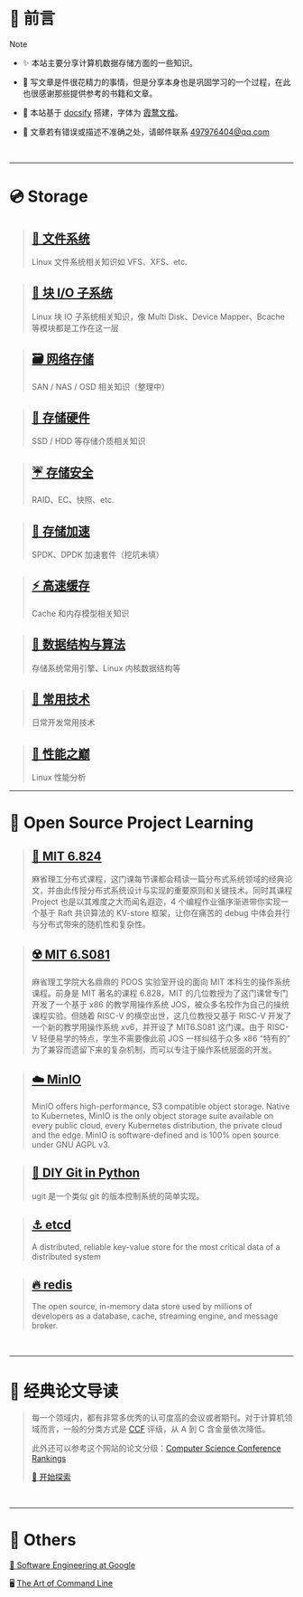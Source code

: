 # 🎨 前言

>[!NOTE]
>
>- ✨ 本站主要分享计算机数据存储方面的一些知识。
>
>
>
>- 🍉 写文章是件很花精力的事情，但是分享本身也是巩固学习的一个过程，在此也很感谢那些提供参考的书籍和文章。
>
>
>
>- 🔗 本站基于 [docsify](https://docsify.js.org/) 搭建，字体为 [霞鹜文楷](https://github.com/lxgw/LxgwWenKai)。
>
>
>
>- 📧 文章若有错误或描述不准确之处，请邮件联系 497976404@qq.com



​	

---

<!-- panels:start -->

<!-- div:title-panel -->

# 💿 Storage

<!-- div:left-panel -->

>   ## [📁 文件系统](posts/文件系统/Content.md)
>
>   Linux 文件系统相关知识如 VFS、XFS、etc.

> ## [🧱 块 I/O 子系统](posts/块IO子系统/Content.md)
>
> Linux 块 IO 子系统相关知识，像 Multi Disk、Device Mapper、Bcache 等模块都是工作在这一层

> ## [🗃️ 网络存储](posts/网络存储/Content.md)
>
> SAN / NAS / OSD 相关知识（整理中）

>   ## [💾 存储硬件](posts/存储硬件/Content.md)
>
>   SSD / HDD 等存储介质相关知识

>   ## [☔ 存储安全](posts/存储安全/Content.md)
>
>   RAID、EC、快照、etc.

<!-- div:right-panel -->

> ## [🚀 存储加速](posts/存储加速/Content.md)
>
> SPDK、DPDK 加速套件（挖坑未填）

>   ## [⚡ 高速缓存](posts/高速缓存/Content.md)
>
>   Cache 和内存模型相关知识

>   ## [🧮 数据结构与算法](posts/数据结构与算法/Content.md)
>
>   存储系统常用引擎、Linux 内核数据结构等

>   ## [🔧 常用技术](posts/常用技术/Content.md)
>
>   日常开发常用技术

>## [🌋 性能之巅](posts/性能之巅/Content.md)
>
>Linux 性能分析

<!-- panels:end -->



---

# 🎯 Open Source Project Learning

> ## [🌊 MIT 6.824](posts/MIT6.824/Content.md)
>
> 麻省理工分布式课程，这门课每节课都会精读一篇分布式系统领域的经典论文，并由此传授分布式系统设计与实现的重要原则和关键技术。同时其课程 Project 也是以其难度之大而闻名遐迩，4 个编程作业循序渐进带你实现一个基于 Raft 共识算法的 KV-store 框架，让你在痛苦的 debug 中体会并行与分布式带来的随机性和复杂性。

>   ## [☢️ MIT 6.S081](posts/MIT6.S081/Content.md)
>
>   麻省理工学院大名鼎鼎的 PDOS 实验室开设的面向 MIT 本科生的操作系统课程。前身是 MIT 著名的课程 6.828，MIT 的几位教授为了这门课曾专门开发了一个基于 x86 的教学用操作系统 JOS，被众多名校作为自己的操统课程实验。但随着 RISC-V 的横空出世，这几位教授又基于 RISC-V 开发了一个新的教学用操作系统 xv6，并开设了 MIT6.S081 这门课。由于 RISC-V 轻便易学的特点，学生不需要像此前 JOS 一样纠结于众多 x86 “特有的” 为了兼容而遗留下来的复杂机制，而可以专注于操作系统层面的开发。

>   ## [☁️ MinIO](posts/MinIO/Content.md)
>
>   MinIO offers high-performance, S3 compatible object storage. Native to Kubernetes, MinIO is the only object storage suite available on every public cloud, every Kubernetes distribution, the private cloud and the edge. MinIO is software-defined and is 100% open source under GNU AGPL v3.

> ## [🐍 DIY Git in Python](posts/u-git/Content.md)
>
> ugit 是一个类似 git 的版本控制系统的简单实现。

>   ## [⚓ etcd](posts/etcd/Content.md)
>
>   A distributed, reliable key-value store for the most critical data of a distributed system

>   ## [🔥 redis](posts/redis/Content.md)
>
>   The open source, in-memory data store used by millions of developers as a database, cache, streaming engine, and message broker.

​	

---

# 📄 经典论文导读

>每一个领域内，都有非常多优秀的认可度高的会议或者期刊。对于计算机领域而言，一般的分类方式是 [CCF](https://www.ccf.org.cn/) 评级，从 A 到 C 含金量依次降低。
>
>此外还可以参考这个网站的论文分级：[Computer Science Conference Rankings](https://link.zhihu.com/?target=http%3A//webdocs.cs.ualberta.ca/~zaiane/htmldocs/ConfRanking.html)
>
>[🔑 开始探索](posts/经典论文导读/Content.md)





​	

---

# 🔮 Others

[🌌 Software Engineering at Google](posts/Software-Engineering-at-Google/Content.md)

🖥️ [The Art of Command Line](https://github.com/jlevy/the-art-of-command-line)

